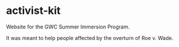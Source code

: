 # activist-kit

Website for the GWC Summer Immersion Program.

It was meant to help people affected by the overturn of Roe v. Wade. 
